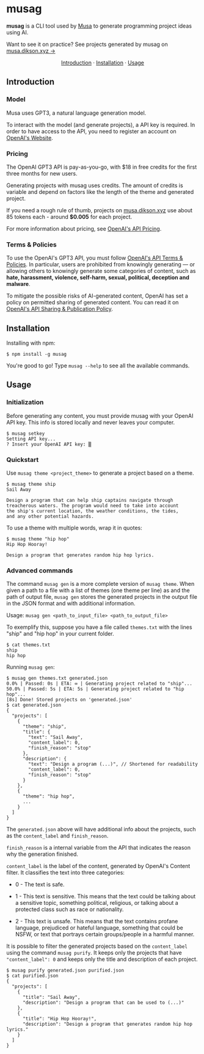 # musag

**musag** is a CLI tool used by [Musa](https://github.com/diksown/musa) to generate programming project ideas using AI.

Want to see it on practice? See projects generated by musag on <a href="https://musa.dikson.xyz">musa.dikson.xyz →</a>

<p align="center"> 
<a href="#introduction">Introduction</a> · 
<a href="#installation">Installation</a> · 
<a href="#usage">Usage</a>
</p>

## Introduction

### Model

Musa uses GPT3, a natural language generation model.

To interact with the model (and generate projects), a API key is required. In order to have access to the API, you need to register an account on [OpenAI's Website](https://openai.com/api/).

### Pricing

The OpenAI GPT3 API is pay-as-you-go, with $18 in free credits for the first three months for new users.

Generating projects with musag uses credits. The amount of credits is variable and depend on factors like the length of the theme and generated project.

If you need a rough rule of thumb, projects on [musa.dikson.xyz](https://musa.dikson.xyz) use about 85 tokens each - around **$0.005** for each project.

For more information about pricing, see [OpenAI's API Pricing](https://openai.com/api/pricing/).

### Terms & Policies

To use the OpenAI's GPT3 API, you must follow [OpenAI's API Terms & Policies](https://openai.com/api/policies/terms/). In particular, users are prohibited from knowingly generating — or allowing others to knowingly generate some categories of content, such as **hate, harassment, violence, self-harm, sexual, political, deception and malware**.

To mitigate the possible risks of AI-generated content, OpenAI has set a policy on permitted sharing of generated content. You can read it on [OpenAI's API Sharing & Publication Policy](https://openai.com/api/policies/sharing-publication/).

<!-- </details> -->

## Installation

Installing with npm:

```console
$ npm install -g musag
```

You're good to go! Type `musag --help` to see all the available commands.

## Usage

### Initialization

Before generating any content, you must provide musag with your OpenAI API key. This info is stored locally and never leaves your computer.

```console
$ musag setkey
Setting API key...
? Insert your OpenAI API key: ▒
```

### Quickstart

Use `musag theme <project_theme>` to generate a project based on a theme.

```console
$ musag theme ship
Sail Away

Design a program that can help ship captains navigate through
treacherous waters. The program would need to take into account
the ship's current location, the weather conditions, the tides,
and any other potential hazards.
```

To use a theme with multiple words, wrap it in quotes:

```console
$ musag theme "hip hop"
Hip Hop Hooray!

Design a program that generates random hip hop lyrics.
```

### Advanced commands

The command `musag gen` is a more complete version of `musag theme`.
When given a path to a file with a list of themes (one theme per line) as and the path of output file, `musag gen` stores the generated projects in the output file in the JSON format and with additional information.

Usage: `musag gen <path_to_input_file> <path_to_output_file>`

To exemplify this, suppose you have a file called `themes.txt` with the lines "ship" and "hip hop" in your current folder.

```console
$ cat themes.txt
ship
hip hop
```

Running `musag gen`:

```console
$ musag gen themes.txt generated.json
0.0% | Passed: 0s | ETA: ∞ | Generating project related to "ship"...
50.0% | Passed: 5s | ETA: 5s | Generating project related to "hip hop"...
[8s] Done! Stored projects on 'generated.json'
$ cat generated.json
{
  "projects": [
    {
      "theme": "ship",
      "title": {
        "text": "Sail Away",
        "content_label": 0,
        "finish_reason": "stop"
      },
      "description": {
        "text": "Design a program (...)", // Shortened for readability
        "content_label": 0,
        "finish_reason": "stop"
      }
    },
    {
      "theme": "hip hop",
      ...
    }
  ]
}
```

The `generated.json` above will have additional info about the projects, such as the `content_label` and `finish_reason`.

`finish_reason` is a internal variable from the API that indicates the reason why the generation finished.

`content_label` is the label of the content, generated by OpenAI's Content filter. It classifies the text into three categories:

- 0 - The text is safe.

- 1 - This text is sensitive. This means that the text could be talking about a sensitive topic, something political, religious, or talking about a protected class such as race or nationality.

- 2 - This text is unsafe. This means that the text contains profane language, prejudiced or hateful language, something that could be NSFW, or text that portrays certain groups/people in a harmful manner.

It is possible to filter the generated projects based on the `content_label` using the command `musag purify`. It keeps only the projects that have `"content_label": 0` and keeps only the title and description of each project.

```console
$ musag purify generated.json purified.json
$ cat purified.json
{
  "projects": [
    {
      "title": "Sail Away",
      "description": "Design a program that can be used to (...)"
    },
    {
      "title": "Hip Hop Hooray!",
      "description": "Design a program that generates random hip hop lyrics."
    }
  ]
}
```
